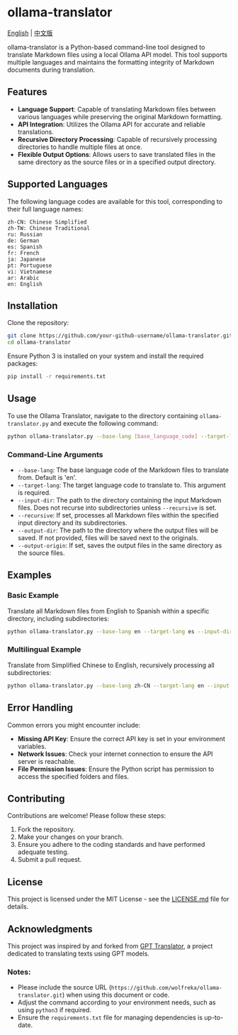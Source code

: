 # ollama-translator
[English](https://github.com/wolfreka/ollama-translator/blob/main/README.md) | [中文版](https://github.com/wolfreka/ollama-translator/blob/main/README-CN.md)

ollama-translator is a Python-based command-line tool designed to translate Markdown files using a local Ollama API model. This tool supports multiple languages and maintains the formatting integrity of Markdown documents during translation.

## Features

- **Language Support**: Capable of translating Markdown files between various languages while preserving the original Markdown formatting.
- **API Integration**: Utilizes the Ollama API for accurate and reliable translations.
- **Recursive Directory Processing**: Capable of recursively processing directories to handle multiple files at once.
- **Flexible Output Options**: Allows users to save translated files in the same directory as the source files or in a specified output directory.

## Supported Languages

The following language codes are available for this tool, corresponding to their full language names:

```plaintext
zh-CN: Chinese Simplified
zh-TW: Chinese Traditional
ru: Russian
de: German
es: Spanish
fr: French
ja: Japanese
pt: Portuguese
vi: Vietnamese
ar: Arabic
en: English
```

## Installation

Clone the repository:

```bash
git clone https://github.com/your-github-username/ollama-translator.git
cd ollama-translator
```

Ensure Python 3 is installed on your system and install the required packages:

```bash
pip install -r requirements.txt
```

## Usage

To use the Ollama Translator, navigate to the directory containing `ollama-translator.py` and execute the following command:

```bash
python ollama-translator.py --base-lang [base_language_code] --target-lang [target_language_code] --input-dir [input_directory] [--output-dir [output_directory]] [--recursive]
```

### Command-Line Arguments

- `--base-lang`: The base language code of the Markdown files to translate from. Default is 'en'.
- `--target-lang`: The target language code to translate to. This argument is required.
- `--input-dir`: The path to the directory containing the input Markdown files. Does not recurse into subdirectories unless `--recursive` is set.
- `--recursive`: If set, processes all Markdown files within the specified input directory and its subdirectories.
- `--output-dir`: The path to the directory where the output files will be saved. If not provided, files will be saved next to the originals.
- `--output-origin`: If set, saves the output files in the same directory as the source files.

## Examples

### Basic Example
Translate all Markdown files from English to Spanish within a specific directory, including subdirectories:

```bash
python ollama-translator.py --base-lang en --target-lang es --input-dir /path/to/input --output-dir /path/to/output --recursive
```

### Multilingual Example
Translate from Simplified Chinese to English, recursively processing all subdirectories:

```bash
python ollama-translator.py --base-lang zh-CN --target-lang en --input-dir /path/to/input --output-dir /path/to/output --recursive
```

## Error Handling

Common errors you might encounter include:

- **Missing API Key**: Ensure the correct API key is set in your environment variables.
- **Network Issues**: Check your internet connection to ensure the API server is reachable.
- **File Permission Issues**: Ensure the Python script has permission to access the specified folders and files.

## Contributing

Contributions are welcome! Please follow these steps:

1. Fork the repository.
2. Make your changes on your branch.
3. Ensure you adhere to the coding standards and have performed adequate testing.
4. Submit a pull request.

## License

This project is licensed under the MIT License - see the [LICENSE.md](LICENSE.md) file for details.

## Acknowledgments

This project was inspired by and forked from [GPT Translator](https://github.com/daqing/gpt-translator), a project dedicated to translating texts using GPT models.

### Notes:
- Please include the source URL (`https://github.com/wolfreka/ollama-translator.git`) when using this document or code.
- Adjust the command according to your environment needs, such as using `python3` if required.
- Ensure the `requirements.txt` file for managing dependencies is up-to-date.
